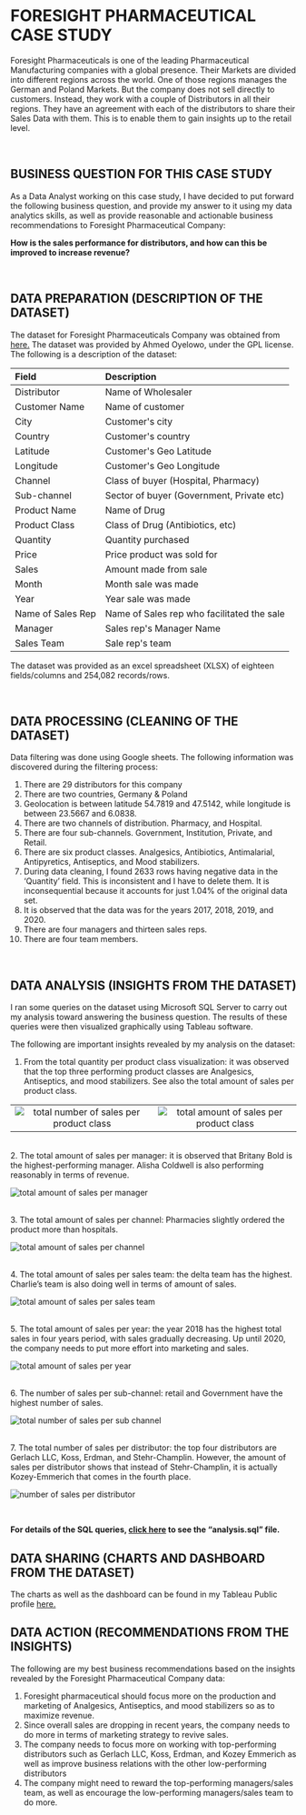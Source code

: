 # FORESIGHT PHARMACEUTICAL CASE STUDY

Foresight Pharmaceuticals is one of the leading Pharmaceutical Manufacturing companies with a global presence.
Their Markets are divided into different regions across the world. One of those regions manages the German and Poland Markets.
But the company does not sell directly to customers. Instead, they work with a couple of Distributors in all their regions.
They have an agreement with each of the distributors to share their Sales Data with them. This is to enable them to gain insights up to the retail level.

<br>

## BUSINESS QUESTION FOR THIS CASE STUDY

As a Data Analyst working on this case study, I have decided to put forward the following business question, and provide my answer to it using my data analytics skills, as well as provide reasonable and actionable business recommendations to Foresight Pharmaceutical Company:

**How is the sales performance for distributors, and how can this be improved to increase revenue?**

<br>

## DATA PREPARATION (DESCRIPTION OF THE DATASET)

The dataset for Foresight Pharmaceuticals Company was obtained from [here.](https://foresightbi.com.ng/practice-data/3-datasets-for-your-portfolio/)
The dataset was provided by Ahmed Oyelowo, under the GPL license.
The following is a description of the dataset:

|Field|Description|
|:----|:----|
|Distributor|Name of Wholesaler|
|Customer Name|Name of customer|
|City|Customer's city|
|Country|Customer's country|
|Latitude|Customer's Geo Latitude|
|Longitude|Customer's Geo Longitude|
|Channel|Class of buyer (Hospital, Pharmacy)|
|Sub-channel|Sector of buyer (Government, Private etc)|
|Product Name|Name of Drug|
|Product Class|Class of Drug (Antibiotics, etc)|
|Quantity|Quantity purchased|
|Price|Price product was sold for|
|Sales|Amount made from sale|
|Month|Month sale was made|
|Year|Year sale was made|
|Name of Sales Rep|Name of Sales rep who facilitated the sale|
|Manager|Sales rep's Manager Name|
|Sales Team|Sale rep's team|

The dataset was provided as an excel spreadsheet (XLSX) of eighteen fields/columns and 254,082 records/rows.

<br>

## DATA PROCESSING (CLEANING OF THE DATASET)

Data filtering was done using Google sheets. The following information was discovered during the filtering process: 

1)	There are 29 distributors for this company 
2)	There are two countries, Germany & Poland 
3)	Geolocation is between latitude 54.7819 and 47.5142, while longitude is between 23.5667 and 6.0838.
4)	There are two channels of distribution. Pharmacy, and Hospital.
5)	There are four sub-channels. Government, Institution, Private, and Retail.
6)	There are six product classes. Analgesics, Antibiotics, Antimalarial, Antipyretics, Antiseptics, and Mood stabilizers.
7)	During data cleaning, I found 2633 rows having negative data in the ‘Quantity’ field. This is inconsistent and I have to delete them. It is inconsequential because it accounts for just 1.04% of the original data set. 
8)	It is observed that the data was for the years 2017, 2018, 2019, and 2020.
9)	There are four managers and thirteen sales reps.
10)	There are four team members.

<br>

## DATA ANALYSIS (INSIGHTS FROM THE DATASET)

I ran some queries on the dataset using Microsoft SQL Server to carry out my analysis toward answering the business question. The results of these queries were then visualized graphically using Tableau software.

The following are important insights revealed by my analysis on the dataset:

1.	From the total quantity per product class visualization: it was observed that the top three performing product classes are Analgesics, Antiseptics, and mood stabilizers. See also the total amount of sales per product class.

 |  |  |
 |:-----------:|:------------:|
 |![total number of sales per product class](https://github.com/controldata23/Foresight-Pharmaceutical/blob/main/total%20no%20of%20sales%20per%20product%20class.png)|![total amount of sales per product class](https://github.com/controldata23/Foresight-Pharmaceutical/blob/main/total%20amountt%20of%20sales%20per%20product%20class.png)|

<br>
2.	The total amount of sales per manager: it is observed that Britany Bold is the highest-performing manager. Alisha Coldwell is also performing reasonably in terms of revenue.

![total amount of sales per manager](https://github.com/controldata23/Foresight-Pharmaceutical/blob/main/total%20amt%20of%20sales%20per%20manager.png)

<br>
3.	The total amount of sales per channel: Pharmacies slightly ordered the product more than hospitals. 

![total amount of sales per channel ](https://github.com/controldata23/Foresight-Pharmaceutical/blob/main/total%20amt%20of%20sales%20per%20channel.png)

<br>
4.	The total amount of sales per sales team: the delta team has the highest. Charlie’s team is also doing well in terms of amount of sales.

![total amount of sales per sales team](https://github.com/controldata23/Foresight-Pharmaceutical/blob/main/tota%20amt%20of%20sale%20per%20sales%20team.png)

<br>
5.	The total amount of sales per year: the year 2018 has the highest total sales in four years period, with sales gradually decreasing. Up until 2020, the company needs to put more effort into marketing and sales. 
 
![total amount of sales per year](https://github.com/controldata23/Foresight-Pharmaceutical/blob/main/total%20amount%20of%20sales%20per%20year.png)

<br>
6.	The number of sales per sub-channel: retail and Government have the highest number of sales. 

![total number of sales per sub channel](https://github.com/controldata23/Foresight-Pharmaceutical/blob/main/total%20no%20of%20sale%20per%20sub%20channel.png)
 
<br>
7.	The total number of sales per distributor: the top four distributors are Gerlach LLC, Koss, Erdman, and Stehr-Champlin. However, the amount of sales per distributor shows that instead of Stehr-Champlin, it is actually Kozey-Emmerich that comes in the fourth place.

![number of sales per distributor](https://github.com/controldata23/Foresight-Pharmaceutical/blob/main/no%20of%20sales%20per%20distributor.png)


<br>

**For details of the SQL queries, [click here](https://github.com/controldata23/Foresight-Pharmaceutical/blob/main/analysis.sql) to see the “analysis.sql” file.**


## DATA SHARING (CHARTS AND DASHBOARD FROM THE DATASET)

The charts as well as the dashboard can be found in my Tableau Public profile [here.](https://public.tableau.com/app/profile/chinedu2260/viz/ForesightPharmaceutical/Foresight)


## DATA ACTION (RECOMMENDATIONS FROM THE INSIGHTS)

The following are my best business recommendations based on the insights revealed by the Foresight Pharmaceutical Company data:

1)	Foresight pharmaceutical should focus more on the production and marketing of Analgesics, Antiseptics, and mood stabilizers so as to maximize revenue. 
2)	Since overall sales are dropping in recent years, the company needs to do more in terms of marketing strategy to revive sales.
3)	The company needs to focus more on working with top-performing distributors such as Gerlach LLC, Koss, Erdman, and Kozey Emmerich as well as improve business relations with the other low-performing distributors 
4)	The company might need to reward the top-performing managers/sales team, as well as encourage the low-performing managers/sales team to do more.
